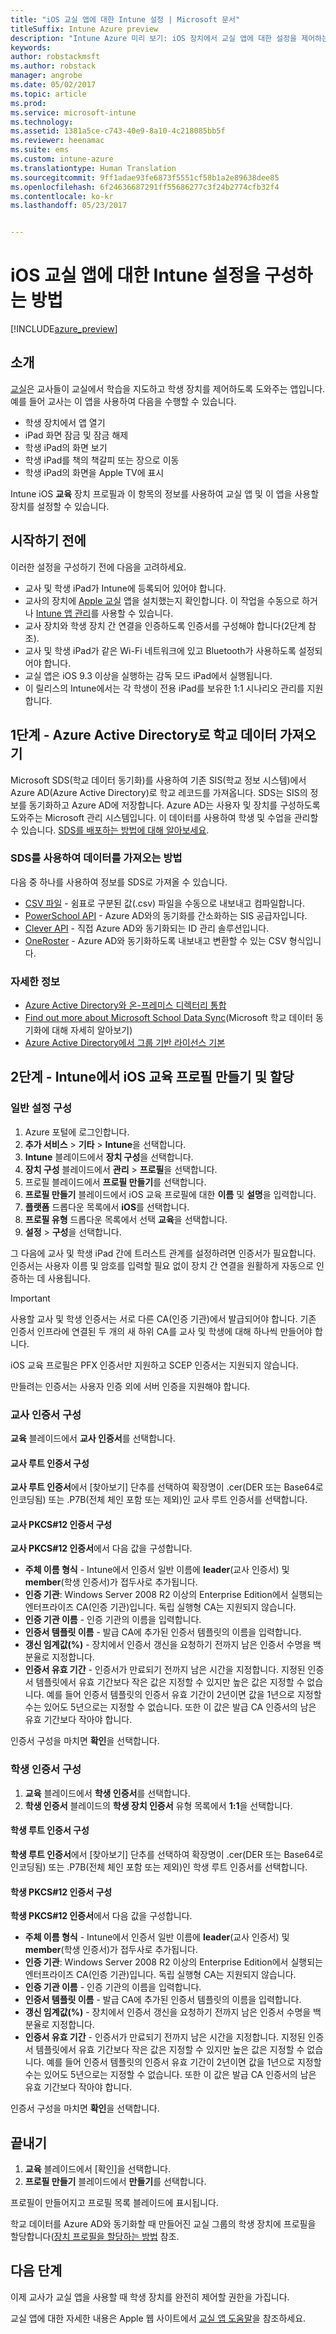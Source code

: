 ```yaml
---
title: "iOS 교실 앱에 대한 Intune 설정 | Microsoft 문서"
titleSuffix: Intune Azure preview
description: "Intune Azure 미리 보기: iOS 장치에서 교실 앱에 대한 설정을 제어하는 데 사용할 수 있는 Intune 설정을 알아봅니다."
keywords: 
author: robstackmsft
ms.author: robstack
manager: angrobe
ms.date: 05/02/2017
ms.topic: article
ms.prod: 
ms.service: microsoft-intune
ms.technology: 
ms.assetid: 1381a5ce-c743-40e9-8a10-4c218085bb5f
ms.reviewer: heenamac
ms.suite: ems
ms.custom: intune-azure
ms.translationtype: Human Translation
ms.sourcegitcommit: 9ff1adae93fe6873f5551cf58b1a2e89638dee85
ms.openlocfilehash: 6f24636687291ff55686277c3f24b2774cfb32f4
ms.contentlocale: ko-kr
ms.lasthandoff: 05/23/2017


---
```



# <a name="how-to-configure-intune-settings-for-the-ios-classroom-app"></a>iOS 교실 앱에 대한 Intune 설정을 구성하는 방법

[!INCLUDE[azure_preview](./includes/azure_preview.md)]

## <a name="introduction"></a>소개
[교실](https://itunes.apple.com/app/id1085319084)은 교사들이 교실에서 학습을 지도하고 학생 장치를 제어하도록 도와주는 앱입니다. 예를 들어 교사는 이 앱을 사용하여 다음을 수행할 수 있습니다.

- 학생 장치에서 앱 열기
- iPad 화면 잠금 및 잠금 해제
- 학생 iPad의 화면 보기
- 학생 iPad를 책의 책갈피 또는 장으로 이동
- 학생 iPad의 화면을 Apple TV에 표시

Intune iOS **교육** 장치 프로필과 이 항목의 정보를 사용하여 교실 앱 및 이 앱을 사용할 장치를 설정할 수 있습니다.

## <a name="before-you-start"></a>시작하기 전에

이러한 설정을 구성하기 전에 다음을 고려하세요.

- 교사 및 학생 iPad가 Intune에 등록되어 있어야 합니다.
- 교사의 장치에 [Apple 교실](https://itunes.apple.com/us/app/classroom/id1085319084?mt=8) 앱을 설치했는지 확인합니다. 이 작업을 수동으로 하거나 [Intune 앱 관리](app-management.md)를 사용할 수 있습니다.
- 교사 장치와 학생 장치 간 연결을 인증하도록 인증서를 구성해야 합니다(2단계 참조).
- 교사 및 학생 iPad가 같은 Wi-Fi 네트워크에 있고 Bluetooth가 사용하도록 설정되어야 합니다.
- 교실 앱은 iOS 9.3 이상을 실행하는 감독 모드 iPad에서 실행됩니다.
- 이 릴리스의 Intune에서는 각 학생이 전용 iPad를 보유한 1:1 시나리오 관리를 지원합니다.


## <a name="step-1---import-your-school-data-into-azure-active-directory"></a>1단계 - Azure Active Directory로 학교 데이터 가져오기

Microsoft SDS(학교 데이터 동기화)를 사용하여 기존 SIS(학교 정보 시스템)에서 Azure AD(Azure Active Directory)로 학교 레코드를 가져옵니다.
SDS는 SIS의 정보를 동기화하고 Azure AD에 저장합니다. Azure AD는 사용자 및 장치를 구성하도록 도와주는 Microsoft 관리 시스템입니다. 이 데이터를 사용하여 학생 및 수업을 관리할 수 있습니다. [SDS를 배포하는 방법에 대해 알아보세요](https://support.office.com/article/Overview-of-School-Data-Sync-and-Classroom-f3d1147b-4ade-4905-8518-508e729f2e91).

### <a name="how-to-import-data-using-sds"></a>SDS를 사용하여 데이터를 가져오는 방법

다음 중 하나를 사용하여 정보를 SDS로 가져올 수 있습니다.

- [CSV 파일](https://support.office.com/article/Follow-these-steps-71d5fe4a-aa51-4f35-9b53-348898a390a1) - 쉼표로 구분된 값(.csv) 파일을 수동으로 내보내고 컴파일합니다.
- [PowerSchool API](https://support.office.com/article/Follow-these-steps-851b5edc-558f-43a9-9122-b2d63458cb8f) - Azure AD와의 동기화를 간소화하는 SIS 공급자입니다.
- [Clever API](https://support.office.com/article/Follow-these-steps-f3d92fde-3ad0-48f3-80a1-1ad0ac4a3fae) - 직접 Azure AD와 동기화되는 ID 관리 솔루션입니다.
- [OneRoster](https://support.office.com/article/Follow-these-steps-f43cbb2a-b502-497d-a8b1-783dc05a57ab) - Azure AD와 동기화하도록 내보내고 변환할 수 있는 CSV 형식입니다.

### <a name="find-out-more"></a>자세한 정보

- [Azure Active Directory와 온-프레미스 디렉터리 통합](https://docs.microsoft.com/azure/active-directory/connect/active-directory-aadconnect)
- [Find out more about Microsoft School Data Sync](https://sds.microsoft.com/)(Microsoft 학교 데이터 동기화에 대해 자세히 알아보기)
- [Azure Active Directory에서 그룹 기반 라이선스 기본](https://docs.microsoft.com/azure/active-directory/active-directory-licensing-whatis-azure-portal)

## <a name="step-2---create-and-assign-an-ios-education-profile-in-intune"></a>2단계 - Intune에서 iOS 교육 프로필 만들기 및 할당

### <a name="configure-general-settings"></a>일반 설정 구성

1. Azure 포털에 로그인합니다.
2. **추가 서비스** > **기타** > **Intune**을 선택합니다.
3.    **Intune** 블레이드에서 **장치 구성**을 선택합니다.
4.    **장치 구성** 블레이드에서 **관리** > **프로필**을 선택합니다.
5.    프로필 블레이드에서 **프로필 만들기**를 선택합니다.
6.    **프로필 만들기** 블레이드에서 iOS 교육 프로필에 대한 **이름** 및 **설명**을 입력합니다.
7.    **플랫폼** 드롭다운 목록에서 **iOS**를 선택합니다.
8.    **프로필 유형** 드롭다운 목록에서 선택 **교육**을 선택합니다.
9.    **설정** > **구성**을 선택합니다.


그 다음에 교사 및 학생 iPad 간에 트러스트 관계를 설정하려면 인증서가 필요합니다. 인증서는 사용자 이름 및 암호를 입력할 필요 없이 장치 간 연결을 원활하게 자동으로 인증하는 데 사용됩니다.

>[!IMPORTANT]
>사용할 교사 및 학생 인증서는 서로 다른 CA(인증 기관)에서 발급되어야 합니다. 기존 인증서 인프라에 연결된 두 개의 새 하위 CA를 교사 및 학생에 대해 하나씩 만들어야 합니다.

iOS 교육 프로필은 PFX 인증서만 지원하고 SCEP 인증서는 지원되지 않습니다.

만들려는 인증서는 사용자 인증 외에 서버 인증을 지원해야 합니다.

### <a name="configure-teacher-certificates"></a>교사 인증서 구성

**교육** 블레이드에서 **교사 인증서**를 선택합니다.

#### <a name="configure-teacher-root-certificate"></a>교사 루트 인증서 구성

**교사 루트 인증서**에서 [찾아보기] 단추를 선택하여 확장명이 .cer(DER 또는 Base64로 인코딩됨) 또는 .P7B(전체 체인 포함 또는 제외)인 교사 루트 인증서를 선택합니다.

#### <a name="configure-teacher-pkcs12-certificate"></a>교사 PKCS#12 인증서 구성

**교사 PKCS#12 인증서**에서 다음 값을 구성합니다.

- **주체 이름 형식** - Intune에서 인증서 일반 이름에 **leader**(교사 인증서) 및 **member**(학생 인증서)가 접두사로 추가됩니다.
- **인증 기관**: Windows Server 2008 R2 이상의 Enterprise Edition에서 실행되는 엔터프라이즈 CA(인증 기관)입니다. 독립 실행형 CA는 지원되지 않습니다. 
- **인증 기관 이름** - 인증 기관의 이름을 입력합니다.
- **인증서 템플릿 이름** - 발급 CA에 추가된 인증서 템플릿의 이름을 입력합니다. 
- **갱신 임계값(%)** - 장치에서 인증서 갱신을 요청하기 전까지 남은 인증서 수명을 백분율로 지정합니다.
- **인증서 유효 기간** - 인증서가 만료되기 전까지 남은 시간을 지정합니다.
지정된 인증서 템플릿에서 유효 기간보다 작은 값은 지정할 수 있지만 높은 값은 지정할 수 없습니다. 예를 들어 인증서 템플릿의 인증서 유효 기간이 2년이면 값을 1년으로 지정할 수는 있어도 5년으로는 지정할 수 없습니다. 또한 이 값은 발급 CA 인증서의 남은 유효 기간보다 작아야 합니다.

인증서 구성을 마치면 **확인**을 선택합니다.

### <a name="configure-student-certificates"></a>학생 인증서 구성

1.    **교육** 블레이드에서 **학생 인증서**를 선택합니다.
2.    **학생 인증서** 블레이드의 **학생 장치 인증서** 유형 목록에서 **1:1**을 선택합니다.

#### <a name="configure-student-root-certificate"></a>학생 루트 인증서 구성

**학생 루트 인증서**에서 [찾아보기] 단추를 선택하여 확장명이 .cer(DER 또는 Base64로 인코딩됨) 또는 .P7B(전체 체인 포함 또는 제외)인 학생 루트 인증서를 선택합니다.

#### <a name="configure-student-pkcs12-certificate"></a>학생 PKCS#12 인증서 구성

**학생 PKCS#12 인증서**에서 다음 값을 구성합니다.

- **주체 이름 형식** - Intune에서 인증서 일반 이름에 **leader**(교사 인증서) 및 **member**(학생 인증서)가 접두사로 추가됩니다.
- **인증 기관**: Windows Server 2008 R2 이상의 Enterprise Edition에서 실행되는 엔터프라이즈 CA(인증 기관)입니다. 독립 실행형 CA는 지원되지 않습니다. 
- **인증 기관 이름** - 인증 기관의 이름을 입력합니다.
- **인증서 템플릿 이름** - 발급 CA에 추가된 인증서 템플릿의 이름을 입력합니다. 
- **갱신 임계값(%)** - 장치에서 인증서 갱신을 요청하기 전까지 남은 인증서 수명을 백분율로 지정합니다.
- **인증서 유효 기간** - 인증서가 만료되기 전까지 남은 시간을 지정합니다.
지정된 인증서 템플릿에서 유효 기간보다 작은 값은 지정할 수 있지만 높은 값은 지정할 수 없습니다. 예를 들어 인증서 템플릿의 인증서 유효 기간이 2년이면 값을 1년으로 지정할 수는 있어도 5년으로는 지정할 수 없습니다. 또한 이 값은 발급 CA 인증서의 남은 유효 기간보다 작아야 합니다.

인증서 구성을 마치면 **확인**을 선택합니다.

## <a name="finish-up"></a>끝내기

1.    **교육** 블레이드에서 [확인]을 선택합니다.
2.    **프로필 만들기** 블레이드에서 **만들기**를 선택합니다.
    
프로필이 만들어지고 프로필 목록 블레이드에 표시됩니다.

학교 데이터를 Azure AD와 동기화할 때 만들어진 교실 그룹의 학생 장치에 프로필을 할당합니다([장치 프로필을 할당하는 방법](device-profile-assign.md) 참조.

## <a name="next-steps"></a>다음 단계

이제 교사가 교실 앱을 사용할 때 학생 장치를 완전히 제어할 권한을 가집니다.

교실 앱에 대한 자세한 내용은 Apple 웹 사이트에서 [교실 앱 도움말](https://help.apple.com/classroom/ipad/2.0/)을 참조하세요.

